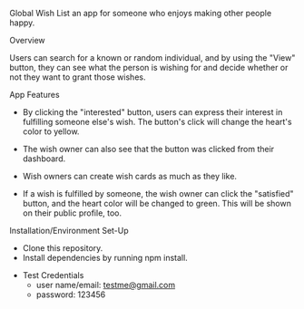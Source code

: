 
Global Wish List an app for someone who enjoys making other people happy.

Overview

Users can search for a known or random individual, and by using the "View" button, they can see what the person is wishing for and decide whether or not they want to grant those wishes.


App Features

- By clicking the "interested" button, users can express their interest in fulfilling someone else's wish. The button's click will change the heart's color to yellow.

- The wish owner can also see that the button was clicked from their dashboard.
- Wish owners can create wish cards as much as they like.
- If a wish is fulfilled by someone, the wish owner can click the "satisfied" button, and the heart color will be changed to green. This will be shown on their public profile, too.


Installation/Environment Set-Up

- Clone this repository.
- Install dependencies by running npm install.

* Test Credentials
  - user name/email: testme@gmail.com
  - password: 123456










